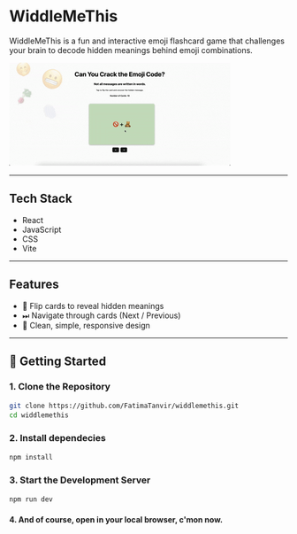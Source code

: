 # WiddleMeThis

WiddleMeThis is a fun and interactive emoji flashcard game that challenges your brain to decode hidden meanings behind emoji combinations. 

![Walkthrough of the app](https://github.com/FatimaTanvir/widdlemethis/blob/master/public/demo.gif)

---
## Tech Stack
- React 
- JavaScript 
- CSS 
- Vite 
---
## Features
- 🔄 Flip cards to reveal hidden meanings  
- ⏭ Navigate through cards (Next / Previous)  
- 🎯 Clean, simple, responsive design  
---
## 🚀 Getting Started

### 1. Clone the Repository

```bash
git clone https://github.com/FatimaTanvir/widdlemethis.git
cd widdlemethis
```
### 2. Install dependecies

```bash
npm install
```
### 3. Start the Development Server

```bash
npm run dev
```

#### 4. And of course, open in your local browser, c'mon now.
